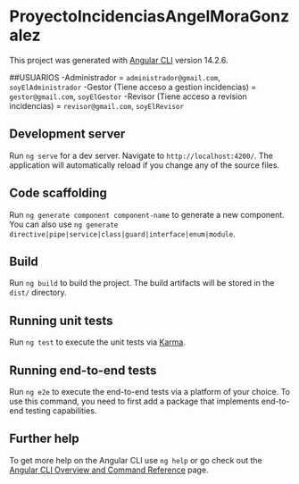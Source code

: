 # ProyectoIncidenciasAngelMoraGonzalez

This project was generated with [Angular CLI](https://github.com/angular/angular-cli) version 14.2.6.

##USUARIOS
-Administrador = `administrador@gmail.com`, `soyElAdministrador`
-Gestor (Tiene acceso a gestion incidencias) = `gestor@gmail.com`, `soyElGestor`
-Revisor (Tiene acceso a revision incidencias) = `revisor@gmail.com`, `soyElRevisor`

## Development server

Run `ng serve` for a dev server. Navigate to `http://localhost:4200/`. The application will automatically reload if you change any of the source files.

## Code scaffolding

Run `ng generate component component-name` to generate a new component. You can also use `ng generate directive|pipe|service|class|guard|interface|enum|module`.

## Build

Run `ng build` to build the project. The build artifacts will be stored in the `dist/` directory.

## Running unit tests

Run `ng test` to execute the unit tests via [Karma](https://karma-runner.github.io).

## Running end-to-end tests

Run `ng e2e` to execute the end-to-end tests via a platform of your choice. To use this command, you need to first add a package that implements end-to-end testing capabilities.

## Further help

To get more help on the Angular CLI use `ng help` or go check out the [Angular CLI Overview and Command Reference](https://angular.io/cli) page.
